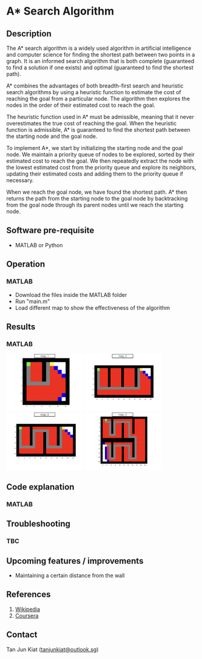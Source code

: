 # A* Search Algorithm


## Description
The A* search algorithm is a widely used algorithm in artificial intelligence and computer science for finding the shortest path between two points in a graph. It is an informed search algorithm that is both complete (guaranteed to find a solution if one exists) and optimal (guaranteed to find the shortest path).

A* combines the advantages of both breadth-first search and heuristic search algorithms by using a heuristic function to estimate the cost of reaching the goal from a particular node. The algorithm then explores the nodes in the order of their estimated cost to reach the goal.

The heuristic function used in A* must be admissible, meaning that it never overestimates the true cost of reaching the goal. When the heuristic function is admissible, A* is guaranteed to find the shortest path between the starting node and the goal node.

To implement A*, we start by initializing the starting node and the goal node. We maintain a priority queue of nodes to be explored, sorted by their estimated cost to reach the goal. We then repeatedly extract the node with the lowest estimated cost from the priority queue and explore its neighbors, updating their estimated costs and adding them to the priority queue if necessary.

When we reach the goal node, we have found the shortest path. A* then returns the path from the starting node to the goal node by backtracking from the goal node through its parent nodes until we reach the starting node.

## Software pre-requisite
- MATLAB or Python

## Operation
### MATLAB
- Download the files inside the MATLAB folder
- Run "main.m"
- Load different map to show the effectiveness of the algorithm

## Results
### MATLAB
<img src="https://github.com/TanJunKiat/A-star-Search/blob/main/images/map_1.jpeg" width=40% height=40%> <img src="https://github.com/TanJunKiat/A-star-Search/blob/main/images/map_2.jpeg" width=40% height=40%>
<img src="https://github.com/TanJunKiat/A-star-Search/blob/main/images/map_3.jpeg" width=40% height=40%> <img src="https://github.com/TanJunKiat/A-star-Search/blob/main/images/map_4.jpeg" width=40% height=40%>

## Code explanation
### MATLAB


## Troubleshooting
### TBC

## Upcoming features / improvements
- Maintaining a certain distance from the wall


## References
1. [Wikipedia](https://en.wikipedia.org/wiki/A*_search_algorithm)
2. [Coursera](https://www.coursera.org/learn/robotics-motion-planning)

## Contact
Tan Jun Kiat (tanjunkiat@outlook.sg)
